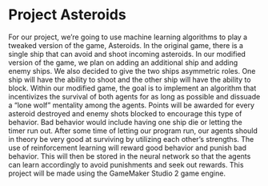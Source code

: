 # Project Asteroids

For our project, we’re going to use machine learning algorithms to play a tweaked version of the game, Asteroids. In the original game, there is a single ship that can avoid and shoot incoming asteroids. In our modified version of the game, we plan on adding an additional ship and adding enemy ships. We also decided to give the two ships asymmetric roles. One ship will have the ability to shoot and the other ship will have the ability to block. Within our modified game, the goal is to implement an algorithm that incentivizes the survival of both agents for as long as possible and dissuade a “lone wolf” mentality among the agents. Points will be awarded for every asteroid destroyed and enemy shots blocked to encourage this type of behavior. Bad behavior would include having one ship die or letting the timer run out. After some time of letting our program run, our agents should in theory be very good at surviving by utilizing each other’s strengths. The use of reinforcement learning will reward good behavior and punish bad behavior. This will then be stored in the neural network so that the agents can learn accordingly to avoid punishments and seek out rewards. This project will be made using the GameMaker Studio 2 game engine.
